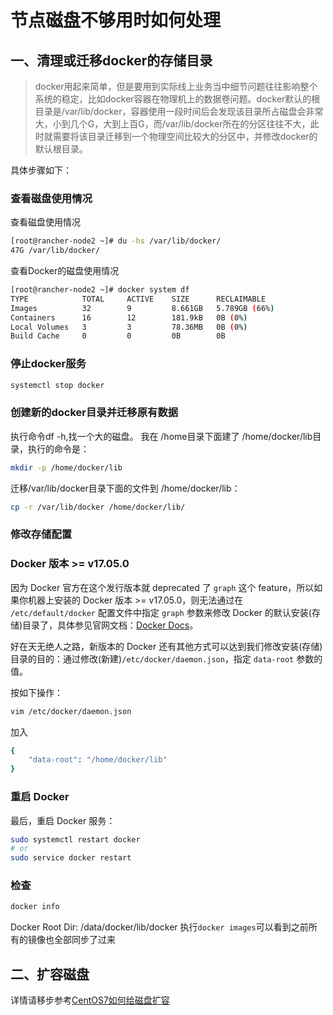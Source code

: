 # 节点磁盘不够用时如何处理

## 一、清理或迁移docker的存储目录

> docker用起来简单，但是要用到实际线上业务当中细节问题往往影响整个系统的稳定，比如docker容器在物理机上的数据卷问题。docker默认的根目录是/var/lib/docker，容器使用一段时间后会发现该目录所占磁盘会非常大，小到几个G，大到上百G，而/var/lib/docker所在的分区往往不大，此时就需要将该目录迁移到一个物理空间比较大的分区中，并修改docker的默认根目录。

具体步骤如下：

### 查看磁盘使用情况

查看磁盘使用情况

```bash
[root@rancher-node2 ~]# du -hs /var/lib/docker/
47G	/var/lib/docker/
```

查看Docker的磁盘使用情况

```bash
[root@rancher-node2 ~]# docker system df
TYPE            TOTAL     ACTIVE    SIZE      RECLAIMABLE
Images          32        9         8.661GB   5.789GB (66%)
Containers      16        12        181.9kB   0B (0%)
Local Volumes   3         3         78.36MB   0B (0%)
Build Cache     0         0         0B        0B
```

### 停止docker服务

```bash
systemctl stop docker
```

### 创建新的docker目录并迁移原有数据

执行命令df -h,找一个大的磁盘。 我在 /home目录下面建了 /home/docker/lib目录，执行的命令是：

```bash
mkdir -p /home/docker/lib
```

迁移/var/lib/docker目录下面的文件到 /home/docker/lib：

```bash
cp -r /var/lib/docker /home/docker/lib/
```

### 修改存储配置

### Docker 版本 >= v17.05.0

因为 Docker 官方在这个发行版本就 deprecated 了 `graph` 这个 feature，所以如果你机器上安装的 Docker 版本 >= v17.05.0，则无法通过在 `/etc/default/docker` 配置文件中指定 `graph` 参数来修改 Docker 的默认安装(存储)目录了，具体参见官网文档：[Docker Docs](https://link.ld246.com/forward?goto=https%3A%2F%2Fdocs.docker.com%2Fengine%2Fdeprecated%2F%23-g-and---graph-flags-on-dockerd)。

好在天无绝人之路，新版本的 Docker 还有其他方式可以达到我们修改安装(存储)目录的目的：通过修改(新建)`/etc/docker/daemon.json`，指定 `data-root` 参数的值。

按如下操作：

```bash
vim /etc/docker/daemon.json
```

加入

```bash
{
    "data-root": "/home/docker/lib"
}
```

### 重启 Docker

最后，重启 Docker 服务：

```bash
sudo systemctl restart docker
# or
sudo service docker restart
```

### 检查

```bash
docker info
```

Docker Root Dir: /data/docker/lib/docker
执行`docker images`可以看到之前所有的镜像也全部同步了过来

## 二、扩容磁盘

详情请移步参考[CentOS7如何给磁盘扩容](../../04/13/)
